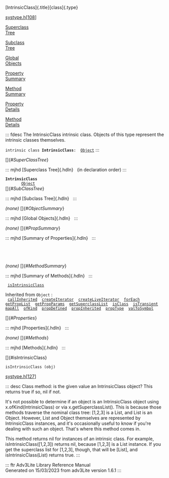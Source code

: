 [IntrinsicClass]{.title}[class]{.type}

[systype.h](../file/systype.h.html)\[[108](../source/systype.h.html#108)\]

[Superclass\
Tree](#_SuperClassTree_)

[Subclass\
Tree](#_SubClassTree_)

[Global\
Objects](#_ObjectSummary_)

[Property\
Summary](#_PropSummary_)

[Method\
Summary](#_MethodSummary_)

[Property\
Details](#_Properties_)

[Method\
Details](#_Methods_)

::: fdesc
The IntrinsicClass intrinsic class. Objects of this type represent the
intrinsic classes themselves.

`intrinsic class `**`IntrinsicClass`**` :   `[`Object`](../object/Object.html)
:::

[]{#_SuperClassTree_}

::: mjhd
[Superclass Tree]{.hdln}   (in declaration order)
:::

**`IntrinsicClass`**\
`         `[`Object`](../object/Object.html)\
[]{#_SubClassTree_}

::: mjhd
[Subclass Tree]{.hdln}  
:::

*(none)* []{#_ObjectSummary_}

::: mjhd
[Global Objects]{.hdln}  
:::

*(none)* []{#_PropSummary_}

::: mjhd
[Summary of Properties]{.hdln}  
:::

` `

` `

*(none)* []{#_MethodSummary_}

::: mjhd
[Summary of Methods]{.hdln}  
:::

` `[`isIntrinsicClass`](#isIntrinsicClass)`  `

Inherited from `Object` :\
` `[`callInherited`](../object/Object.html#callInherited)`  `[`createIterator`](../object/Object.html#createIterator)`  `[`createLiveIterator`](../object/Object.html#createLiveIterator)`  `[`forEach`](../object/Object.html#forEach)`  `[`getPropList`](../object/Object.html#getPropList)`  `[`getPropParams`](../object/Object.html#getPropParams)`  `[`getSuperclassList`](../object/Object.html#getSuperclassList)`  `[`isClass`](../object/Object.html#isClass)`  `[`isTransient`](../object/Object.html#isTransient)`  `[`mapAll`](../object/Object.html#mapAll)`  `[`ofKind`](../object/Object.html#ofKind)`  `[`propDefined`](../object/Object.html#propDefined)`  `[`propInherited`](../object/Object.html#propInherited)`  `[`propType`](../object/Object.html#propType)`  `[`valToSymbol`](../object/Object.html#valToSymbol)`  `

[]{#_Properties_}

::: mjhd
[Properties]{.hdln}  
:::

*(none)* []{#_Methods_}

::: mjhd
[Methods]{.hdln}  
:::

[]{#isIntrinsicClass}

`isIntrinsicClass (obj)`

[systype.h](../file/systype.h.html)\[[127](../source/systype.h.html#127)\]

::: desc
Class method: is the given value an IntrinsicClass object? This returns
true if so, nil if not.

It\'s not possible to determine if an object is an IntrinsicClass object
using x.ofKind(IntrinsicClass) or via x.getSuperclassList(). This is
because those methods traverse the nominal class tree: \[1,2,3\] is a
List, and List is an Object. However, List and Object themselves are
represented by IntrinsicClass instances, and it\'s occasionally useful
to know if you\'re dealing with such an object. That\'s where this
method comes in.

This method returns nil for instances of an intrinsic class. For
example, isIntrinsicClass(\[1,2,3\]) returns nil, because \[1,2,3\] is a
List instance. If you get the superclass list for \[1,2,3\], though,
that will be \[List\], and isIntrinsicClass(List) returns true.
:::

::: ftr
Adv3Lite Library Reference Manual\
Generated on 15/03/2023 from adv3Lite version 1.6.1
:::
